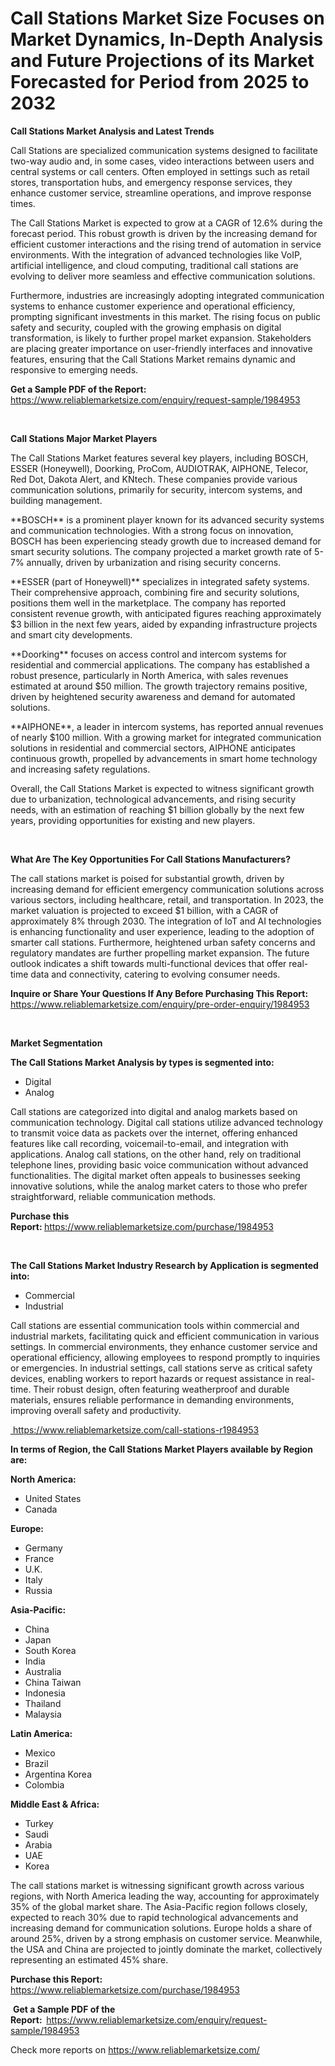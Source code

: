 <p><h1>Call Stations Market Size Focuses on Market Dynamics, In-Depth Analysis and Future Projections of its Market Forecasted for Period from 2025 to 2032</h1></p><p><strong>Call Stations Market Analysis and Latest Trends</strong></p>
<p><p>Call Stations are specialized communication systems designed to facilitate two-way audio and, in some cases, video interactions between users and central systems or call centers. Often employed in settings such as retail stores, transportation hubs, and emergency response services, they enhance customer service, streamline operations, and improve response times.</p><p>The Call Stations Market is expected to grow at a CAGR of 12.6% during the forecast period. This robust growth is driven by the increasing demand for efficient customer interactions and the rising trend of automation in service environments. With the integration of advanced technologies like VoIP, artificial intelligence, and cloud computing, traditional call stations are evolving to deliver more seamless and effective communication solutions. </p><p>Furthermore, industries are increasingly adopting integrated communication systems to enhance customer experience and operational efficiency, prompting significant investments in this market. The rising focus on public safety and security, coupled with the growing emphasis on digital transformation, is likely to further propel market expansion. Stakeholders are placing greater importance on user-friendly interfaces and innovative features, ensuring that the Call Stations Market remains dynamic and responsive to emerging needs.</p></p>
<p><strong>Get a Sample PDF of the Report:&nbsp;</strong> <a href="https://www.reliablemarketsize.com/enquiry/request-sample/1984953?utm_campaign=1103&utm_medium=2&utm_source=Github&utm_content=ia&utm_term=19022025&utm_id=call-stations">https://www.reliablemarketsize.com/enquiry/request-sample/1984953</a></p>
<p>&nbsp;</p>
<p><strong>Call Stations Major Market Players</strong></p>
<p><p>The Call Stations Market features several key players, including BOSCH, ESSER (Honeywell), Doorking, ProCom, AUDIOTRAK, AIPHONE, Telecor, Red Dot, Dakota Alert, and KNtech. These companies provide various communication solutions, primarily for security, intercom systems, and building management.</p><p>**BOSCH** is a prominent player known for its advanced security systems and communication technologies. With a strong focus on innovation, BOSCH has been experiencing steady growth due to increased demand for smart security solutions. The company projected a market growth rate of 5-7% annually, driven by urbanization and rising security concerns.</p><p>**ESSER (part of Honeywell)** specializes in integrated safety systems. Their comprehensive approach, combining fire and security solutions, positions them well in the marketplace. The company has reported consistent revenue growth, with anticipated figures reaching approximately $3 billion in the next few years, aided by expanding infrastructure projects and smart city developments.</p><p>**Doorking** focuses on access control and intercom systems for residential and commercial applications. The company has established a robust presence, particularly in North America, with sales revenues estimated at around $50 million. The growth trajectory remains positive, driven by heightened security awareness and demand for automated solutions.</p><p>**AIPHONE**, a leader in intercom systems, has reported annual revenues of nearly $100 million. With a growing market for integrated communication solutions in residential and commercial sectors, AIPHONE anticipates continuous growth, propelled by advancements in smart home technology and increasing safety regulations.</p><p>Overall, the Call Stations Market is expected to witness significant growth due to urbanization, technological advancements, and rising security needs, with an estimation of reaching $1 billion globally by the next few years, providing opportunities for existing and new players.</p></p>
<p>&nbsp;</p>
<p><strong>What Are The Key Opportunities For Call Stations Manufacturers?</strong></p>
<p><p>The call stations market is poised for substantial growth, driven by increasing demand for efficient emergency communication solutions across various sectors, including healthcare, retail, and transportation. In 2023, the market valuation is projected to exceed $1 billion, with a CAGR of approximately 8% through 2030. The integration of IoT and AI technologies is enhancing functionality and user experience, leading to the adoption of smarter call stations. Furthermore, heightened urban safety concerns and regulatory mandates are further propelling market expansion. The future outlook indicates a shift towards multi-functional devices that offer real-time data and connectivity, catering to evolving consumer needs.</p></p>
<p><strong>Inquire or Share Your Questions If Any Before Purchasing This Report:</strong> <a href="https://www.reliablemarketsize.com/enquiry/pre-order-enquiry/1984953?utm_campaign=1103&utm_medium=2&utm_source=Github&utm_content=ia&utm_term=19022025&utm_id=call-stations">https://www.reliablemarketsize.com/enquiry/pre-order-enquiry/1984953</a></p>
<p>&nbsp;</p>
<p><strong>Market Segmentation</strong></p>
<p><strong>The Call Stations Market Analysis by types is segmented into:</strong></p>
<p><ul><li>Digital</li><li>Analog</li></ul></p>
<p><p>Call stations are categorized into digital and analog markets based on communication technology. Digital call stations utilize advanced technology to transmit voice data as packets over the internet, offering enhanced features like call recording, voicemail-to-email, and integration with applications. Analog call stations, on the other hand, rely on traditional telephone lines, providing basic voice communication without advanced functionalities. The digital market often appeals to businesses seeking innovative solutions, while the analog market caters to those who prefer straightforward, reliable communication methods.</p></p>
<p><strong>Purchase this Report:&nbsp;</strong><a href="https://www.reliablemarketsize.com/purchase/1984953?utm_campaign=1103&utm_medium=2&utm_source=Github&utm_content=ia&utm_term=19022025&utm_id=call-stations">https://www.reliablemarketsize.com/purchase/1984953</a></p>
<p>&nbsp;</p>
<p><strong>The Call Stations Market Industry Research by Application is segmented into:</strong></p>
<p><ul><li>Commercial</li><li>Industrial</li></ul></p>
<p><p>Call stations are essential communication tools within commercial and industrial markets, facilitating quick and efficient communication in various settings. In commercial environments, they enhance customer service and operational efficiency, allowing employees to respond promptly to inquiries or emergencies. In industrial settings, call stations serve as critical safety devices, enabling workers to report hazards or request assistance in real-time. Their robust design, often featuring weatherproof and durable materials, ensures reliable performance in demanding environments, improving overall safety and productivity.</p></p>
<p><a href="https://www.reliablemarketsize.com/call-stations-r1984953?utm_campaign=1103&utm_medium=2&utm_source=Github&utm_content=ia&utm_term=19022025&utm_id=call-stations">&nbsp;https://www.reliablemarketsize.com/call-stations-r1984953</a></p>
<p><strong>In terms of Region, the Call Stations Market Players available by Region are:</strong></p>
<p>
    <p> <strong> North America: </strong>
        <ul>
            <li>United States</li>
            <li>Canada</li>
        </ul>
        </p> 
    <p> <strong> Europe: </strong>
        <ul>
            <li>Germany</li>
            <li>France</li>
            <li>U.K.</li>
            <li>Italy</li>
            <li>Russia</li>
        </ul>
        </p> 
    <p> <strong> Asia-Pacific: </strong>
        <ul>
            <li>China</li>
            <li>Japan</li>
            <li>South Korea</li>
            <li>India</li>
            <li>Australia</li>
            <li>China Taiwan</li>
            <li>Indonesia</li>
            <li>Thailand</li>
            <li>Malaysia</li>
        </ul>
        </p> 
    <p> <strong> Latin America: </strong>
        <ul>
            <li>Mexico</li>
            <li>Brazil</li>
            <li>Argentina Korea</li>
            <li>Colombia</li>
        </ul>
        </p> 
    <p> <strong> Middle East & Africa: </strong>
        <ul>
            <li>Turkey</li>
            <li>Saudi</li>
            <li>Arabia</li>
            <li>UAE</li>
            <li>Korea</li>
        </ul>
    </p>
    </p>
<p><p>The call stations market is witnessing significant growth across various regions, with North America leading the way, accounting for approximately 35% of the global market share. The Asia-Pacific region follows closely, expected to reach 30% due to rapid technological advancements and increasing demand for communication solutions. Europe holds a share of around 25%, driven by a strong emphasis on customer service. Meanwhile, the USA and China are projected to jointly dominate the market, collectively representing an estimated 45% share.</p></p>
<p><strong>Purchase this Report: </strong><a href="https://www.reliablemarketsize.com/purchase/1984953?utm_campaign=1103&utm_medium=2&utm_source=Github&utm_content=ia&utm_term=19022025&utm_id=call-stations">https://www.reliablemarketsize.com/purchase/1984953</a></p>
<p>&nbsp;<strong>Get a Sample PDF of the Report:&nbsp;&nbsp;</strong><a href="https://www.reliablemarketsize.com/enquiry/request-sample/1984953?utm_campaign=1103&utm_medium=2&utm_source=Github&utm_content=ia&utm_term=19022025&utm_id=call-stations">https://www.reliablemarketsize.com/enquiry/request-sample/1984953</a></p>
<p><strong></strong></p>
<p>Check more reports on <a href="https://www.reliablemarketsize.com/?utm_campaign=1103&utm_medium=2&utm_source=Github&utm_content=ia&utm_term=19022025&utm_id=call-stations">https://www.reliablemarketsize.com/</a></p>
